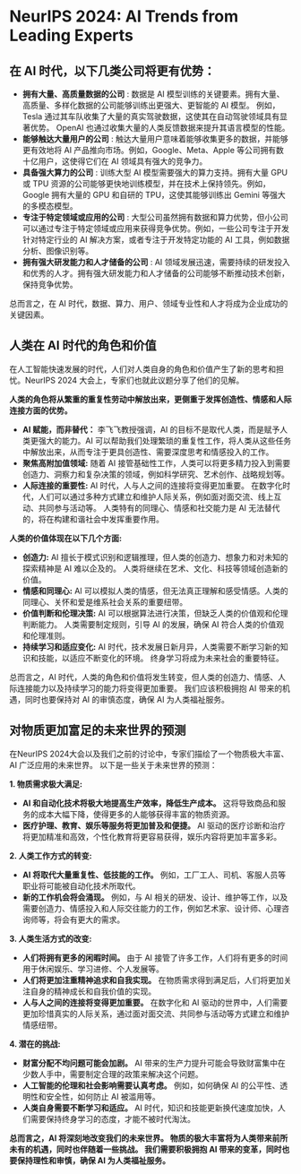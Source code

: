 # NeurIPS 2024: AI Trends from Leading Experts


## 在 AI 时代，以下几类公司将更有优势：

* **拥有大量、高质量数据的公司**  :  数据是 AI 模型训练的关键要素。拥有大量、高质量、多样化数据的公司能够训练出更强大、更智能的 AI 模型。  例如，Tesla 通过其车队收集了大量的真实驾驶数据，这使其在自动驾驶领域具有显著优势。  OpenAI 也通过收集大量的人类反馈数据来提升其语言模型的性能。   
* **能够触达大量用户的公司**  :  触达大量用户意味着能够收集更多的数据，并能够更有效地将 AI 产品推向市场。例如，Google、Meta、Apple 等公司拥有数十亿用户，这使得它们在 AI 领域具有强大的竞争力。 
* **具备强大算力的公司**  :  训练大型 AI 模型需要强大的算力支持。拥有大量 GPU 或 TPU 资源的公司能够更快地训练模型，并在技术上保持领先。例如，Google 拥有大量的 GPU 和自研的 TPU，这使其能够训练出 Gemini 等强大的多模态模型。 
* **专注于特定领域或应用的公司**  :  大型公司虽然拥有数据和算力优势，但小公司可以通过专注于特定领域或应用来获得竞争优势。例如，一些公司专注于开发针对特定行业的 AI 解决方案，或者专注于开发特定功能的 AI 工具，例如数据分析、图像识别等。  
* **拥有强大研发能力和人才储备的公司**  :  AI 领域发展迅速，需要持续的研发投入和优秀的人才。拥有强大研发能力和人才储备的公司能够不断推动技术创新，保持竞争优势。 

总而言之，在 AI 时代，数据、算力、用户、领域专业性和人才将成为企业成功的关键因素。 




## 人类在 AI 时代的角色和价值

在人工智能快速发展的时代，人们对人类自身的角色和价值产生了新的思考和担忧。NeurIPS 2024 大会上，专家们也就此议题分享了他们的见解。 

**人类的角色将从繁重的重复性劳动中解放出来，更侧重于发挥创造性、情感和人际连接方面的优势。**

* **AI 赋能，而非替代：** 李飞飞教授强调，AI 的目标不是取代人类，而是赋予人类更强大的能力。AI 可以帮助我们处理繁琐的重复性工作，将人类从这些任务中解放出来，从而专注于更具创造性、需要深度思考和情感投入的工作。
* **聚焦高附加值领域:**  随着 AI 接管基础性工作，人类可以将更多精力投入到需要创造力、洞察力和复杂决策的领域，例如科学研究、艺术创作、战略规划等。
* **人际连接的重要性:**   AI 时代，人与人之间的连接将变得更加重要。   在数字化时代，人们可以通过多种方式建立和维护人际关系，例如面对面交流、线上互动、共同参与活动等。  人类特有的同理心、情感和社交能力是 AI 无法替代的，将在构建和谐社会中发挥重要作用。

**人类的价值体现在以下几个方面:**

* **创造力:**   AI 擅长于模式识别和逻辑推理，但人类的创造力、想象力和对未知的探索精神是 AI 难以企及的。  人类将继续在艺术、文化、科技等领域创造新的价值。 
* **情感和同理心:**   AI 可以模拟人类的情感，但无法真正理解和感受情感。人类的同理心、关怀和爱是维系社会关系的重要纽带。
* **价值判断和伦理决策:**   AI 可以根据算法进行决策，但缺乏人类的价值观和伦理判断能力。 人类需要制定规则，引导 AI 的发展，确保 AI  符合人类的价值观和伦理准则。
* **持续学习和适应变化:**   AI 时代，技术发展日新月异，人类需要不断学习新的知识和技能，以适应不断变化的环境。  终身学习将成为未来社会的重要特征。

总而言之，AI 时代，人类的角色和价值将发生转变，但人类的创造力、情感、人际连接能力以及持续学习的能力将变得更加重要。  我们应该积极拥抱 AI  带来的机遇，同时也要保持对 AI  的审慎态度，确保 AI  为人类福祉服务。 


## 对物质更加富足的未来世界的预测

在NeurIPS 2024大会以及我们之前的讨论中，专家们描绘了一个物质极大丰富、AI 广泛应用的未来世界。 以下是一些关于未来世界的预测：

**1. 物质需求极大满足:**

* **AI 和自动化技术将极大地提高生产效率，降低生产成本。**  这将导致商品和服务的成本大幅下降，使得更多的人能够获得丰富的物质资源。
* **医疗护理、教育、娱乐等服务将更加普及和便捷。**  AI 驱动的医疗诊断和治疗将更加精准和高效，个性化教育将更容易获得，娱乐内容将更加丰富多彩。

**2. 人类工作方式的转变:**

* **AI 将取代大量重复性、低技能的工作。**  例如，工厂工人、司机、客服人员等职业将可能被自动化技术所取代。
* **新的工作机会将会涌现。**  例如，与 AI 相关的研发、设计、维护等工作，以及需要创造力、情感投入和人际交往能力的工作，例如艺术家、设计师、心理咨询师等，将会有更大的需求。

**3. 人类生活方式的改变:**

* **人们将拥有更多的闲暇时间。**  由于 AI  接管了许多工作，人们将有更多的时间用于休闲娱乐、学习进修、个人发展等。
* **人们将更加注重精神追求和自我实现。**  在物质需求得到满足后，人们将更加关注自身的精神成长和自我价值的实现。
* **人与人之间的连接将变得更加重要。**  在数字化和 AI 驱动的世界中，人们需要更加珍惜真实的人际关系，通过面对面交流、共同参与活动等方式建立和维护情感纽带。

**4. 潜在的挑战:**

* **财富分配不均问题可能会加剧。**  AI  带来的生产力提升可能会导致财富集中在少数人手中，需要制定合理的政策来解决这个问题。
* **人工智能的伦理和社会影响需要认真考虑。**  例如，如何确保 AI  的公平性、透明性和安全性，如何防止 AI  被滥用等。
* **人类自身需要不断学习和适应。**  AI 时代，知识和技能更新换代速度加快，人们需要保持终身学习的态度，才能不被时代淘汰。


**总而言之，AI  将深刻地改变我们的未来世界。  物质的极大丰富将为人类带来前所未有的机遇，同时也伴随着一些挑战。  我们需要积极拥抱 AI  带来的变革，同时也要保持理性和审慎，确保 AI  为人类福祉服务。** 


